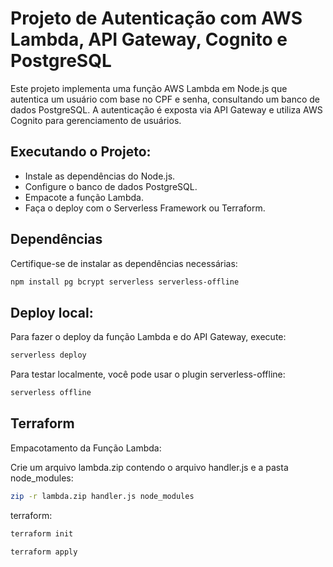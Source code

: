 # Projeto de Autenticação com AWS Lambda, API Gateway, Cognito e PostgreSQL

Este projeto implementa uma função AWS Lambda em Node.js que autentica um usuário com base no CPF e senha, consultando um banco de dados PostgreSQL. A autenticação é exposta via API Gateway e utiliza AWS Cognito para gerenciamento de usuários.

## Executando o Projeto: 

- Instale as dependências do Node.js.
- Configure o banco de dados PostgreSQL.
- Empacote a função Lambda.
- Faça o deploy com o Serverless Framework ou Terraform.

## Dependências

Certifique-se de instalar as dependências necessárias:

```sh
npm install pg bcrypt serverless serverless-offline
```

## Deploy local:

Para fazer o deploy da função Lambda e do API Gateway, execute:

```sh
serverless deploy
```

Para testar localmente, você pode usar o plugin serverless-offline:

```sh
serverless offline
```

## Terraform

Empacotamento da Função Lambda:

Crie um arquivo lambda.zip contendo o arquivo handler.js e a pasta node_modules:


```sh
zip -r lambda.zip handler.js node_modules
```

terraform: 

```sh
terraform init
```

```sh
terraform apply
```